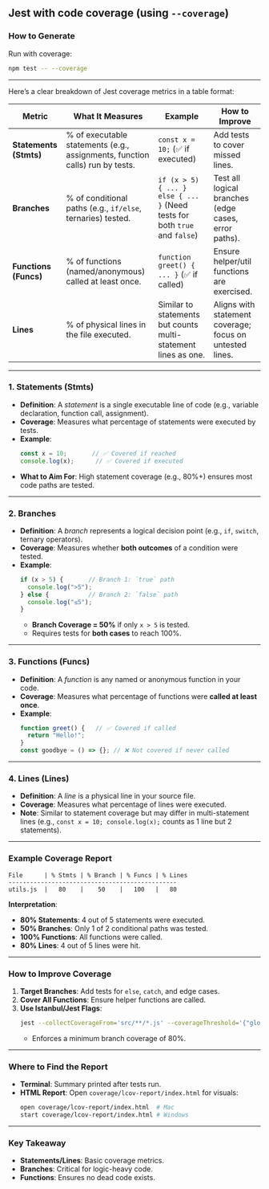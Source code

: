 ## Jest with code coverage (using `--coverage`)
### **How to Generate**
Run with coverage:
```bash
npm test -- --coverage
```
---
Here’s a clear breakdown of Jest coverage metrics in a table format:

| **Metric**       | **What It Measures**                                                                 | **Example**                                                                 | **How to Improve**                                                                 |
|------------------|-------------------------------------------------------------------------------------|-----------------------------------------------------------------------------|-----------------------------------------------------------------------------------|
| **Statements (Stmts)** | % of executable statements (e.g., assignments, function calls) run by tests.        | `const x = 10;` (✅ if executed)                                            | Add tests to cover missed lines.                                                  |
| **Branches**     | % of conditional paths (e.g., `if/else`, ternaries) tested.                         | `if (x > 5) { ... } else { ... }` (Need tests for both `true` and `false`) | Test all logical branches (edge cases, error paths).                              |
| **Functions (Funcs)** | % of functions (named/anonymous) called at least once.                              | `function greet() { ... }` (✅ if called)                                    | Ensure helper/util functions are exercised.                                       |
| **Lines**        | % of physical lines in the file executed.                                           | Similar to statements but counts multi-statement lines as one.              | Aligns with statement coverage; focus on untested lines.                         |

---

### **1. Statements (Stmts)**
- **Definition**: A *statement* is a single executable line of code (e.g., variable declaration, function call, assignment).  
- **Coverage**: Measures what percentage of statements were executed by tests.  
- **Example**:
  ```javascript
  const x = 10;       // ✅ Covered if reached
  console.log(x);      // ✅ Covered if executed
  ```
- **What to Aim For**: High statement coverage (e.g., 80%+) ensures most code paths are tested.

---

### **2. Branches**
- **Definition**: A *branch* represents a logical decision point (e.g., `if`, `switch`, ternary operators).  
- **Coverage**: Measures whether **both outcomes** of a condition were tested.  
- **Example**:
  ```javascript
  if (x > 5) {       // Branch 1: `true` path
    console.log(">5");
  } else {           // Branch 2: `false` path
    console.log("≤5");
  }
  ```
  - **Branch Coverage = 50%** if only `x > 5` is tested.  
  - Requires tests for **both cases** to reach 100%.

---

### **3. Functions (Funcs)**
- **Definition**: A *function* is any named or anonymous function in your code.  
- **Coverage**: Measures what percentage of functions were **called at least once**.  
- **Example**:
  ```javascript
  function greet() {   // ✅ Covered if called
    return "Hello!";
  }
  const goodbye = () => {}; // ❌ Not covered if never called
  ```

---

### **4. Lines (Lines)**
- **Definition**: A *line* is a physical line in your source file.  
- **Coverage**: Measures what percentage of lines were executed.  
- **Note**: Similar to statement coverage but may differ in multi-statement lines (e.g., `const x = 10; console.log(x);` counts as 1 line but 2 statements).

---

### **Example Coverage Report**
```
File      | % Stmts | % Branch | % Funcs | % Lines
-----------------------------------------------
utils.js  |   80    |    50    |   100   |   80
```
**Interpretation**:
- **80% Statements**: 4 out of 5 statements were executed.  
- **50% Branches**: Only 1 of 2 conditional paths was tested.  
- **100% Functions**: All functions were called.  
- **80% Lines**: 4 out of 5 lines were hit.

---

### **How to Improve Coverage**
1. **Target Branches**: Add tests for `else`, `catch`, and edge cases.  
2. **Cover All Functions**: Ensure helper functions are called.  
3. **Use Istanbul/Jest Flags**:  
   ```bash
   jest --collectCoverageFrom='src/**/*.js' --coverageThreshold='{"global":{"branches":80}}'
   ```
   - Enforces a minimum branch coverage of 80%.

---

### **Where to Find the Report**
- **Terminal**: Summary printed after tests run.  
- **HTML Report**: Open `coverage/lcov-report/index.html` for visuals:  
  ```bash
  open coverage/lcov-report/index.html  # Mac
  start coverage/lcov-report/index.html # Windows
  ```

---

### **Key Takeaway**
- **Statements/Lines**: Basic coverage metrics.  
- **Branches**: Critical for logic-heavy code.  
- **Functions**: Ensures no dead code exists.  

